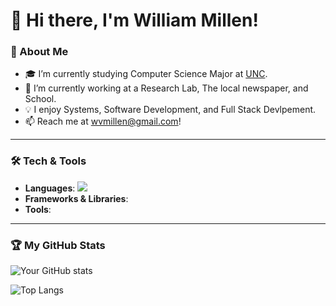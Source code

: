 # 👋 Hi there, I'm William Millen!

### 🚀 About Me
- 🎓 I’m currently studying Computer Science Major at [UNC](https://cs.unc.edu/).
- 🌱 I’m currently working at a Research Lab, The local newspaper, and School.
- 💡 I enjoy Systems, Software Development, and Full Stack Devlpement.
- 📫 Reach me at wvmillen@gmail.com!

---

### 🛠️ Tech & Tools
- **Languages**: <img src="https://cdn.jsdelivr.net/gh/devicons/devicon@latest/icons/cplusplus/cplusplus-original.svg" />
- **Frameworks & Libraries**: 
- **Tools**: 

---

### 🏆 My GitHub Stats
![Your GitHub stats](https://github-readme-stats.vercel.app/api?username=yourusername&show_icons=true&theme=radical)

![Top Langs](https://github-readme-stats.vercel.app/api/top-langs/?username=yourusername&layout=compact&theme=radical)
